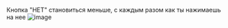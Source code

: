 Кнопка "НЕТ" становиться меньше, с каждым разом как ты нажимаешь на нее
![image](https://github.com/user-attachments/assets/f465f4f0-5a7a-4aca-8fc4-6c440ecb3c23)

